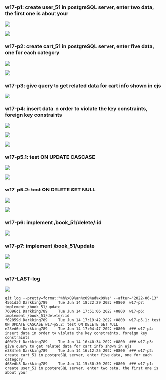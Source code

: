 ### w17-p1: create user_51 in postgreSQL server, enter two data, the first one is about your

![](w17-p1-1.png)

![](w17-p1-2.png)

### w17-p2: create cart_51 in postgreSQL server, enter five data, one for each category

![](w17-p2-1.png)

![](w17-p2-2.png)

### w17-p3: give query to get related data for cart info shown in ejs

![](w17-p3.png)

### w17-p4: insert data in order to violate the key constraints, foreign key constraints

![](w17-p4-1.png)

![](w17-p4-2.png)

![](w17-p4-3.png)

### w17-p5.1: test ON UPDATE CASCASE

![](w17-p5-1.png)


![](w17-p5-2.png)

### w17-p5.2: test ON DELETE SET NULL

![](w17-p5-3.png)

![](w17-p5-4.png)

### w17-p6: implement /book_51/delete/:id

![](w17-p6.png)

### w17-p7: implement /book_51/update

![](w17-p7-1.png)

![](w17-p7-2.png)


### w17-LAST-log

![](w17-LAST-log.png)

```
git log --pretty=format:"%h%x09%an%x09%ad%x09%s" --after="2022-06-13"
4561d3d Darkking789     Tue Jun 14 18:22:29 2022 +0800  w17-p7: implement /book_51/update
76096c1 Darkking789     Tue Jun 14 17:51:06 2022 +0800  w17-p6: implement /book_51/delete/:id
f62859d Darkking789     Tue Jun 14 17:19:42 2022 +0800  w17-p5.1: test ON UPDATE CASCASE w17-p5.2: test ON DELETE SET NULL
e23ed6e Darkking789     Tue Jun 14 17:04:47 2022 +0800  ### w17-p4: insert data in order to violate the key constraints, foreign key constraints
400f2cf Darkking789     Tue Jun 14 16:40:34 2022 +0800  ### w17-p3: give query to get related data for cart info shown in ejs
e384fe6 Darkking789     Tue Jun 14 16:12:25 2022 +0800  ### w17-p2: create cart_51 in postgreSQL server, enter five data, one for each category
468edb8 Darkking789     Tue Jun 14 15:50:30 2022 +0800  ### w17-p1: create user_51 in postgreSQL server, enter two data, the first one is about your
```